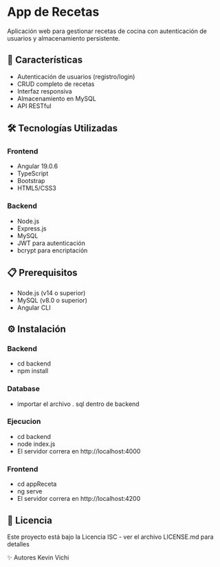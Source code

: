 # App de Recetas

Aplicación web para gestionar recetas de cocina con autenticación de usuarios y almacenamiento persistente.

## 🚀 Características

- Autenticación de usuarios (registro/login)
- CRUD completo de recetas
- Interfaz responsiva
- Almacenamiento en MySQL
- API RESTful

## 🛠️ Tecnologías Utilizadas

### Frontend
- Angular 19.0.6
- TypeScript
- Bootstrap
- HTML5/CSS3

### Backend
- Node.js
- Express.js
- MySQL
- JWT para autenticación
- bcrypt para encriptación

## 📋 Prerequisitos

- Node.js (v14 o superior)
- MySQL (v8.0 o superior)
- Angular CLI

## ⚙️ Instalación

### Backend
- cd backend
 - npm install

### Database
- importar el archivo . sql dentro de backend

### Ejecucion
- cd backend
- node index.js
 - El servidor correra en http://localhost:4000

### Frontend
- cd appReceta
 - ng serve
 - El servidor correra en http://localhost:4200

## 📄 Licencia
Este proyecto está bajo la Licencia ISC - ver el archivo LICENSE.md para detalles

✨ Autores
Kevin Vichi
